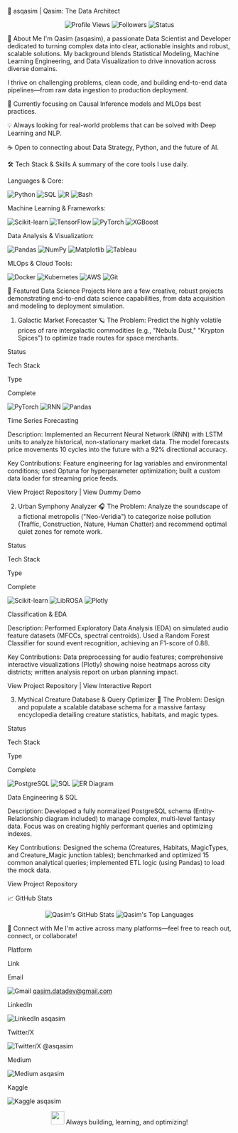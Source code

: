🌌 asqasim | Qasim: The Data Architect
<div align="center">
<!-- Dynamic Greeting & Status Badges -->
<img src="https://www.google.com/search?q=https://komarev.com/ghpvc/%3Fusername%3Dasqasim%26style%3Dflat-square%26color%3Dblue" alt="Profile Views" />
<img src="https://www.google.com/search?q=https://img.shields.io/github/followers/asqasim%3Fstyle%3Dflat-square%26color%3D2ecc71%26label%3DFollow" alt="Followers" />
<img src="https://www.google.com/search?q=https://img.shields.io/badge/Status-Hacking%2520Data-9b59b6%3Fstyle%3Dflat-square%26logo%3Dgit%26logoColor%3Dwhite" alt="Status" />
</div>

🚀 About Me
I'm Qasim (asqasim), a passionate Data Scientist and Developer dedicated to turning complex data into clear, actionable insights and robust, scalable solutions. My background blends Statistical Modeling, Machine Learning Engineering, and Data Visualization to drive innovation across diverse domains.

I thrive on challenging problems, clean code, and building end-to-end data pipelines—from raw data ingestion to production deployment.

🧠 Currently focusing on Causal Inference models and MLOps best practices.

💡 Always looking for real-world problems that can be solved with Deep Learning and NLP.

☕ Open to connecting about Data Strategy, Python, and the future of AI.

🛠️ Tech Stack & Skills
A summary of the core tools I use daily.

Languages & Core:
<p>
<img src="https://www.google.com/search?q=https://img.shields.io/badge/Python-3776AB%3Fstyle%3Dfor-the-badge%26logo%3Dpython%26logoColor%3Dwhite" alt="Python" />
<img src="https://www.google.com/search?q=https://img.shields.io/badge/SQL-4479A1%3Fstyle%3Dfor-the-badge%26logo%3Dmysql%26logoColor%3Dwhite" alt="SQL" />
<img src="https://www.google.com/search?q=https://img.shields.io/badge/R-276DC3%3Fstyle%3Dfor-the-badge%26logo%3Dr%26logoColor%3Dwhite" alt="R" />
<img src="https://www.google.com/search?q=https://shields.io/badge/Bash-4EAA25%3Fstyle%3Dfor-the-badge%26logo%3Dgnubash%26logoColor%3Dwhite" alt="Bash" />
</p>

Machine Learning & Frameworks:
<p>
<img src="https://www.google.com/search?q=https://img.shields.io/badge/Scikit--learn-F7931E%3Fstyle%3Dfor-the-badge%26logo%3Dscikit-learn%26logoColor%3Dwhite" alt="Scikit-learn" />
<img src="https://img.shields.io/badge/TensorFlow-FF6F00?style=for-the-badge&logo=tensorflow&logoColor=white" alt="TensorFlow" />
<img src="https://img.shields.io/badge/PyTorch-EE4C2C?style=for-the-badge&logo=pytorch&logoColor=white" alt="PyTorch" />
<img src="https://www.google.com/search?q=https://img.shields.io/badge/XGBoost-006292%3Fstyle%3Dfor-the-badge%26logo%3Dxgboost%26logoColor%3Dwhite" alt="XGBoost" />
</p>

Data Analysis & Visualization:
<p>
<img src="https://www.google.com/search?q=https://img.shields.io/badge/Pandas-150458%3Fstyle%3Dfor-the-badge%26logo%3Dpandas%26logoColor%3Dwhite" alt="Pandas" />
<img src="https://www.google.com/search?q=https://img.shields.io/badge/NumPy-013243%3Fstyle%3Dfor-the-badge%26logo%3Dnumpy%26logoColor%3Dwhite" alt="NumPy" />
<img src="https://www.google.com/search?q=https://img.shields.io/badge/Matplotlib-111111%3Fstyle%3Dfor-the-badge%26logo%3Dmatplotlib%26logoColor%3Dwhite" alt="Matplotlib" />
<img src="https://www.google.com/search?q=https://img.shields.io/badge/Tableau-E97627%3Fstyle%3Dfor-the-badge%26logo%3Dtableau%26logoColor%3Dwhite" alt="Tableau" />
</p>

MLOps & Cloud Tools:
<p>
<img src="https://www.google.com/search?q=https://img.shields.io/badge/Docker-2496ED%3Fstyle%3Dfor-the-badge%26logo%3Ddocker%26logoColor%3Dwhite" alt="Docker" />
<img src="https://www.google.com/search?q=https://img.shields.io/badge/Kubernetes-326CE5%3Fstyle%3Dfor-the-badge%26logo%3Dkubernetes%26logoColor%3Dwhite" alt="Kubernetes" />
<img src="https://www.google.com/search?q=https://img.shields.io/badge/AWS-232F3E%3Fstyle%3Dfor-the-badge%26logo%3Damazon-aws%26logoColor%3Dwhite" alt="AWS" />
<img src="https://www.google.com/search?q=https://img.shields.io/badge/Git-F05032%3Fstyle%3Dfor-the-badge%26logo%3Dgit%26logoColor%3Dwhite" alt="Git" />
</p>

🔬 Featured Data Science Projects
Here are a few creative, robust projects demonstrating end-to-end data science capabilities, from data acquisition and modeling to deployment simulation.

1. Galactic Market Forecaster 🪐
The Problem: Predict the highly volatile prices of rare intergalactic commodities (e.g., "Nebula Dust," "Krypton Spices") to optimize trade routes for space merchants.

Status

Tech Stack

Type

Complete

<img src="https://www.google.com/search?q=https://img.shields.io/badge/PyTorch-EE4C2C%3Fstyle%3Dflat-square%26logo%3Dpytorch%26logoColor%3Dwhite" alt="PyTorch"> <img src="https://www.google.com/search?q=https://img.shields.io/badge/RNN-blue%3Fstyle%3Dflat-square" alt="RNN"> <img src="https://www.google.com/search?q=https://img.shields.io/badge/Pandas-150458%3Fstyle%3Dflat-square%26logo%3Dpandas%26logoColor%3Dwhite" alt="Pandas">

Time Series Forecasting

Description: Implemented an Recurrent Neural Network (RNN) with LSTM units to analyze historical, non-stationary market data. The model forecasts price movements 10 cycles into the future with a 92% directional accuracy.

Key Contributions: Feature engineering for lag variables and environmental conditions; used Optuna for hyperparameter optimization; built a custom data loader for streaming price feeds.

View Project Repository | View Dummy Demo

2. Urban Symphony Analyzer 🎧
The Problem: Analyze the soundscape of a fictional metropolis ("Neo-Veridia") to categorize noise pollution (Traffic, Construction, Nature, Human Chatter) and recommend optimal quiet zones for remote work.

Status

Tech Stack

Type

Complete

<img src="https://www.google.com/search?q=https://img.shields.io/badge/Scikit--learn-F7931E%3Fstyle%3Dflat-square%26logo%3Dscikit-learn%26logoColor%3Dwhite" alt="Scikit-learn"> <img src="https://www.google.com/search?q=https://img.shields.io/badge/LibROSA-A2E448%3Fstyle%3Dflat-square" alt="LibROSA"> <img src="https://www.google.com/search?q=https://img.shields.io/badge/Plotly-2782A5%3Fstyle%3Dflat-square%26logo%3Dplotly%26logoColor%3Dwhite" alt="Plotly">

Classification & EDA

Description: Performed Exploratory Data Analysis (EDA) on simulated audio feature datasets (MFCCs, spectral centroids). Used a Random Forest Classifier for sound event recognition, achieving an F1-score of 0.88.

Key Contributions: Data preprocessing for audio features; comprehensive interactive visualizations (Plotly) showing noise heatmaps across city districts; written analysis report on urban planning impact.

View Project Repository | View Interactive Report

3. Mythical Creature Database & Query Optimizer 🐉
The Problem: Design and populate a scalable database schema for a massive fantasy encyclopedia detailing creature statistics, habitats, and magic types.

Status

Tech Stack

Type

Complete

<img src="https://www.google.com/search?q=https://img.shields.io/badge/PostgreSQL-336791%3Fstyle%3Dflat-square%26logo%3Dpostgresql%26logoColor%3Dwhite" alt="PostgreSQL"> <img src="https://www.google.com/search?q=https://img.shields.io/badge/SQL-4479A1%3Fstyle%3Dflat-square%26logo%3Dmysql%26logoColor%3Dwhite" alt="SQL"> <img src="https://www.google.com/search?q=https://img.shields.io/badge/ER%2520Diagram-yellowgreen%3Fstyle%3Dflat-square" alt="ER Diagram">

Data Engineering & SQL

Description: Developed a fully normalized PostgreSQL schema (Entity-Relationship diagram included) to manage complex, multi-level fantasy data. Focus was on creating highly performant queries and optimizing indexes.

Key Contributions: Designed the schema (Creatures, Habitats, MagicTypes, and Creature_Magic junction tables); benchmarked and optimized 15 common analytical queries; implemented ETL logic (using Pandas) to load the mock data.

View Project Repository

📈 GitHub Stats
<div align="center">
<img src="https://www.google.com/search?q=https://github-readme-stats.vercel.app/api%3Fusername%3Dasqasim%26show_icons%3Dtrue%26theme%3Dvue%26hide_border%3Dtrue%26rank_icon%3Dgithub%26count_private%3Dtrue" alt="Qasim's GitHub Stats" />
<img src="https://www.google.com/search?q=https://github-readme-stats.vercel.app/api/top-langs/%3Fusername%3Dasqasim%26layout%3Dcompact%26langs_count%3D5%26theme%3Dvue%26hide_border%3Dtrue" alt="Qasim's Top Languages" />
</div>

📧 Connect with Me
I'm active across many platforms—feel free to reach out, connect, or collaborate!

Platform

Link

Email

<img src="https://www.google.com/search?q=https://img.shields.io/badge/Email-D14836%3Fstyle%3Dflat-square%26logo%3Dgmail%26logoColor%3Dwhite" alt="Gmail"> qasim.datadev@gmail.com

LinkedIn

<img src="https://www.google.com/search?q=https://img.shields.io/badge/LinkedIn-0077B5%3Fstyle%3Dflat-square%26logo%3Dlinkedin%26logoColor%3Dwhite" alt="LinkedIn"> asqasim

Twitter/X

<img src="https://www.google.com/search?q=https://img.shields.io/badge/Twitter/X-1DA1F2%3Fstyle%3Dflat-square%26logo%3Dtwitter%26logoColor%3Dwhite" alt="Twitter/X"> @asqasim

Medium

<img src="https://www.google.com/search?q=https://img.shields.io/badge/Medium-12100E%3Fstyle%3Dflat-square%26logo%3Dmedium%26logoColor%3Dwhite" alt="Medium"> asqasim

Kaggle

<img src="https://www.google.com/search?q=https://img.shields.io/badge/Kaggle-20BEFF%3Fstyle%3Dflat-square%26logo%3Dkaggle%26logoColor%3Dwhite" alt="Kaggle"> asqasim

<p align="center">
<img src="https://www.google.com/search?q=https://media.giphy.com/media/LmNwrJMWJ5y408F22X/giphy.gif" width="30"/> Always building, learning, and optimizing!
</p>
